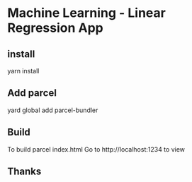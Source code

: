 # Machine Learning - Linear Regression App

## install 
 yarn install

## Add parcel
  yard global add parcel-bundler 
## Build
  To build 
   parcel index.html
   Go to http://localhost:1234 to view

## Thanks